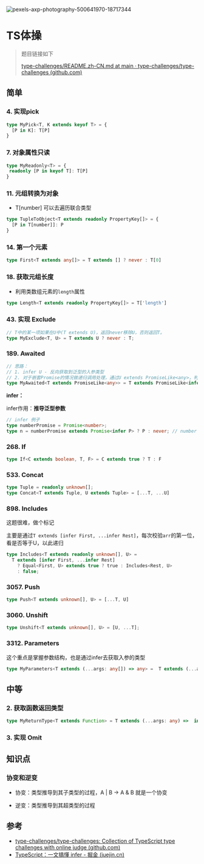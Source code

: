 ![pexels-axp-photography-500641970-18717344](http://assest.sablogs.cn/img/typora/pexels-axp-photography-500641970-18717344.jpg)

# TS体操

> 题目链接如下
>
> [type-challenges/README.zh-CN.md at main · type-challenges/type-challenges (github.com)](https://github.com/type-challenges/type-challenges/blob/main/README.zh-CN.md)

## 简单

### 4. 实现pick

```ts
type MyPick<T, K extends keyof T> = {
  [P in K]: T[P]
}
```

### 7. 对象属性只读

```ts
type MyReadonly<T> = {
 readonly [P in keyof T]: T[P]
}
```

### 11. 元组转换为对象

- T[number] 可以去遍历联合类型

```ts
type TupleToObject<T extends readonly PropertyKey[]> = {
  [P in T[number]]: P
}
```

### 14. 第一个元素

```ts
type First<T extends any[]> = T extends [] ? never : T[0]
```

### 18. 获取元组长度

- 利用类数组元素的`length`属性

```ts
type Length<T extends readonly PropertyKey[]> = T['length']
```

### 43. 实现 Exclude

```ts
// T中的某一项如果在U中(T extends U)，返回never移除U，否则返回T。
type MyExclude<T, U> = T extends U ? never : T;
```

### 189. Awaited

```ts
// 思路：
// 1. infer U - 反向获取到泛型的入参类型
// 2. 对于嵌套Promise的情况做递归调用处理，通过U extends PromiseLike<any>，判断是否为Promise
type MyAwaited<T extends PromiseLike<any>> = T extends PromiseLike<infer U> ? U extends PromiseLike<any> ? MyAwaited<U> : U : never
```

**infer：**

infer作用：**推导泛型参数**

```ts
// infer 例子
type numberPromise = Promise<number>;
type n = numberPromise extends Promise<infer P> ? P : never; // number
```

### 268. If

```ts
type If<C extends boolean, T, F> = C extends true ? T : F
```

### 533. Concat

```ts
type Tuple = readonly unknown[];
type Concat<T extends Tuple, U extends Tuple> = [...T, ...U]
```

### 898. Includes

这题很难，做个标记

主要是通过`T extends [infer First, ...infer Rest]`，每次校验`arr`的第一位，看是否等于U，以此递归

```ts
type Includes<T extends readonly unknown[], U> =
  T extends [infer First, ...infer Rest]
    ? Equal<First, U> extends true ? true : Includes<Rest, U>
    : false;
```

### 3057. Push

```ts
type Push<T extends unknown[], U> = [...T, U]
```

### 3060. Unshift

```ts
type Unshift<T extends unknown[], U> = [U, ...T];
```

###  3312. Parameters

这个重点是掌握参数结构，也是通过infer去获取入参的类型

```ts
type MyParameters<T extends (...args: any[]) => any> =  T extends (...args: infer S) => void ? S : any
```

## 中等

### 2. 获取函数返回类型

```ts
type MyReturnType<T extends Function> = T extends (...args: any) =>  infer R ? R : never
```

###  3. 实现 Omit



## 知识点

### 协变和逆变

- 协变：类型推导到其子类型的过程，A | B -> A & B 就是一个协变

- 逆变：类型推导到其超类型的过程

## 参考

- [type-challenges/type-challenges: Collection of TypeScript type challenges with online judge (github.com)](https://github.com/type-challenges/type-challenges?tab=readme-ov-file)
- [TypeScript：一文搞懂 infer - 掘金 (juejin.cn)](https://juejin.cn/post/6998347146709696519)

